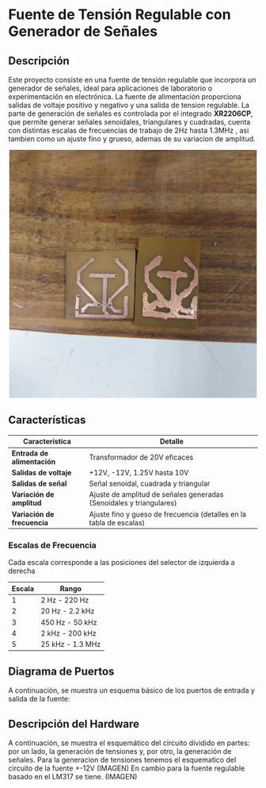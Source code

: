# Fuente de Tensión Regulable con Generador de Señales

## Descripción
Este proyecto consiste en una fuente de tensión regulable que incorpora un generador de señales, ideal para aplicaciones de laboratorio o experimentación en electrónica. La fuente de alimentación proporciona salidas de voltaje positivo y negativo y una salida de tension regulable. La parte de generación de señales es controlada por el integrado **XR2206CP**, que permite generar señales senoidales, triangulares y cuadradas, cuenta con distintas escalas de frecuencias de trabajo de 2Hz hasta 1.3MHz , asi tambien como un ajuste fino y grueso, ademas de su variacion de amplitud.

<p align="center">
  <img src="Imagenes/Bueno%20y%20malo.jpg" alt="Descripción de la imagen" width="500">
</p>



## Características

| Característica                  | Detalle                                                    |
|---------------------------------|------------------------------------------------------------|
| **Entrada de alimentación**      | Transformador de 20V eficaces                           |
| **Salidas de voltaje**           | +12V, -12V, 1.25V hasta 10V                               |
| **Salidas de señal**             | Señal senoidal, cuadrada y triangular           |
| **Variación de amplitud**        | Ajuste de amplitud de señales generadas (Senoidales y triangulares)      |
| **Variación de frecuencia**      | Ajuste fino y gueso de frecuencia (detalles en la tabla de escalas)        |


### Escalas de Frecuencia
Cada escala corresponde a las posiciones del selector de izquierda a derecha

| Escala | Rango               |
|--------|----------------------|
| 1      | 2 Hz - 220 Hz       |
| 2      | 20 Hz - 2.2 kHz     |
| 3      | 450 Hz - 50 kHz     |
| 4      | 2 kHz - 200 kHz     |
| 5      | 25 kHz - 1.3 MHz    |

## Diagrama de Puertos
A continuación, se muestra un esquema básico de los puertos de entrada y salida de la fuente:

## Descripción del Hardware
A continuación, se muestra el esquemático del circuito dividido en partes: por un lado, la generación de tensiones y, por otro, la generación de señales.
Para la generacion de tensiones tenemos el esquematico del circuito de la fuente +-12V
(IMAGEN)
En cambio para la fuente regulable basado en el LM317 se tiene.
(IMAGEN)
